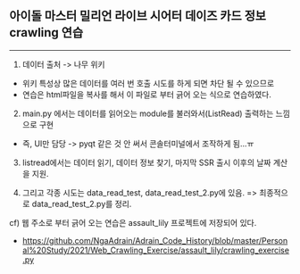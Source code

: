 <h2>아이돌 마스터 밀리언 라이브 시어터 데이즈 카드 정보 crawling 연습</h2>
<hr>

1. 데이터 출처 -> 나무 위키
- 위키 특성상 많은 데이터를 여러 번 호출 시도를 하게 되면 차단 될 수 있으므로
- 연습은 html파일을 복사를 해서 이 파일로 부터 긁어 오는 식으로 연습하였다.
2. main.py 에서는 데이터를 읽어오는 module를 불러와서(ListRead) 출력하는 느낌으로 구현
- 즉, UI만 담당 -> pyqt 같은 것 안 써서 콘솔터미널에서 조작하게 됨...ㅠ

3. listread에서는 데이터 읽기, 데이터 정보 찾기, 마지막 SSR 출시 이후의 날짜 계산을 지원.

4. 그리고 각종 시도는 data_read_test, data_read_test_2.py에 있음. => 최종적으로 data_read_test_2.py를 정리.

cf) 웹 주소로 부터 긁어 오는 연습은 assault_lily 프로젝트에 저장되어 있다.
- https://github.com/NgaAdrain/Adrain_Code_History/blob/master/Personal%20Study/2021/Web_Crawling_Exercise/assault_lily/crawling_exercise.py

